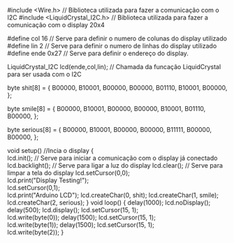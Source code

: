 #include <Wire.h> // Biblioteca utilizada para fazer a comunicação com o I2C
#include <LiquidCrystal_I2C.h> // Biblioteca utilizada para fazer a comunicação com o display 20x4 

#define col 16 // Serve para definir o numero de colunas do display utilizado
#define lin  2 // Serve para definir o numero de linhas do display utilizado
#define ende  0x27 // Serve para definir o endereço do display.

LiquidCrystal_I2C lcd(ende,col,lin); // Chamada da funcação LiquidCrystal para ser usada com o I2C

byte shit[8] = {
  B00000,
  B10001,
  B00000,
  B00000,
  B01110,
  B10001,
  B00000,
};

byte smile[8] = {
  B00000,
  B10001,
  B00000,
  B00000,
  B10001,
  B01110,
  B00000,
};

byte serious[8] = {
  B00000,
  B10001,
  B00000,
  B00000,
  B11111,
  B00000,
  B00000,
};

void setup() //Incia o display
{  
  lcd.init(); // Serve para iniciar a comunicação com o display já conectado
  lcd.backlight(); // Serve para ligar a luz do display
  lcd.clear(); // Serve para limpar a tela do display
  lcd.setCursor(0,0);           
  lcd.print("Display Testing!");    
  lcd.setCursor(0,1);           
  lcd.print("Arduino LCD");
  lcd.createChar(0, shit);
  lcd.createChar(1, smile);
  lcd.createChar(2, serious);
}
void loop() 
{
  delay(1000);
  lcd.noDisplay();
  delay(500);
  lcd.display();
  lcd.setCursor(15, 1);  
  lcd.write(byte(0));
  delay(1500);
  lcd.setCursor(15, 1);  
  lcd.write(byte(1));
  delay(1500);
  lcd.setCursor(15, 1);  
  lcd.write(byte(2));
}